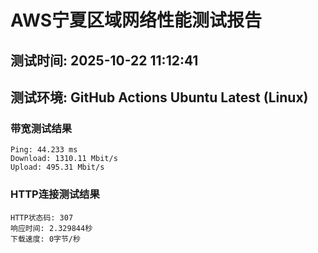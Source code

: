 # AWS宁夏区域网络性能测试报告
## 测试时间: 2025-10-22 11:12:41
## 测试环境: GitHub Actions Ubuntu Latest (Linux)

### 带宽测试结果
```
Ping: 44.233 ms
Download: 1310.11 Mbit/s
Upload: 495.31 Mbit/s
```

### HTTP连接测试结果
```
HTTP状态码: 307
响应时间: 2.329844秒
下载速度: 0字节/秒
```

